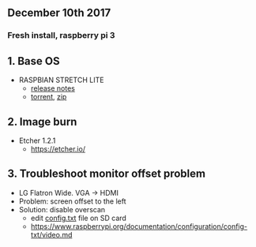 ## December 10th 2017
### Fresh install, raspberry pi 3

## 1. Base OS
- RASPBIAN STRETCH LITE
  - [release notes](http://downloads.raspberrypi.org/raspbian/release_notes.txt)
  - [torrent](https://downloads.raspberrypi.org/raspbian_lite_latest.torrent), [zip](https://downloads.raspberrypi.org/raspbian_lite_latest)

## 2. Image burn
- Etcher 1.2.1
  - https://etcher.io/

## 3. Troubleshoot monitor offset problem
- LG Flatron Wide. VGA -> HDMI
- Problem: screen offset to the left
- Solution: disable overscan
  - edit [config.txt](https://www.raspberrypi.org/documentation/configuration/config-txt/README.md) file on SD card
  - https://www.raspberrypi.org/documentation/configuration/config-txt/video.md

